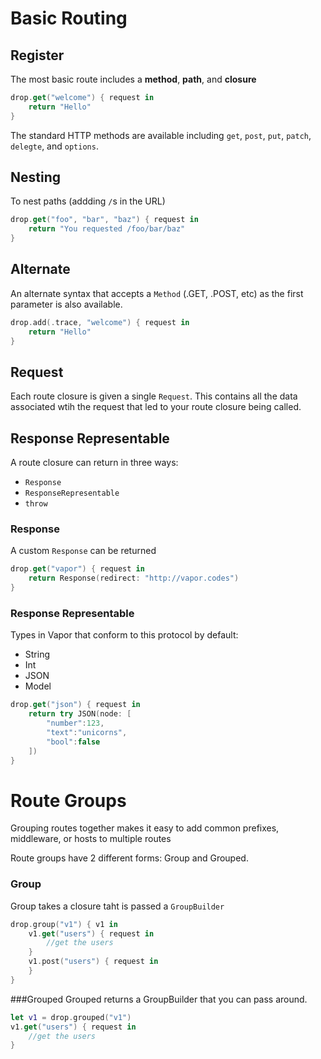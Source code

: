 # Basic Routing

## Register

The most basic route includes a **method**, **path**, and **closure**

~~~swift
drop.get("welcome") { request in
	return "Hello"
}
~~~

The standard HTTP methods are available including `get`, `post`, `put`, `patch`, `delegte`, and `options`.

## Nesting

To nest paths (addding `/`s in the URL)

~~~swift
drop.get("foo", "bar", "baz") { request in
	return "You requested /foo/bar/baz"
}
~~~

## Alternate

An alternate syntax that accepts a `Method` (.GET, .POST, etc) as the first parameter is also available.

~~~swift
drop.add(.trace, "welcome") { request in
	return "Hello"
}
~~~

## Request

Each route closure is given a single `Request`. This contains all the data associated wtih the request that led to your route closure being called.

## Response Representable

A route closure can return in three ways:

* `Response`
*  `ResponseRepresentable`
*  `throw`

### Response

A custom `Response` can be returned

~~~swift
drop.get("vapor") { request in
	return Response(redirect: "http://vapor.codes")
}
~~~

### Response Representable

Types in Vapor that conform to this protocol by default:

* String
* Int
* JSON
* Model

~~~ swift
drop.get("json") { request in
	return try JSON(node: [
		"number":123,
		"text":"unicorns",
		"bool":false
	])
}
~~~

# Route Groups

Grouping routes together makes it easy to add common prefixes, middleware, or hosts to multiple routes

Route groups have 2 different forms: Group and Grouped.

### Group

Group takes a closure taht is passed a `GroupBuilder`

~~~swift
drop.group("v1") { v1 in
	v1.get("users") { request in
		//get the users
	}
	v1.post("users") { request in
	}
}
~~~

###Grouped
Grouped returns a GroupBuilder that you can pass around.

~~~swift
let v1 = drop.grouped("v1")
v1.get("users") { request in
	//get the users
}
~~~